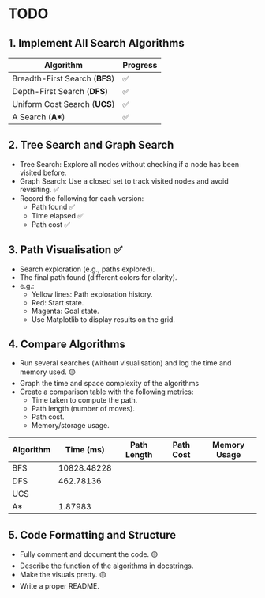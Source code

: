 # TODO
## 1. Implement All Search Algorithms

| Algorithm      | Progress      |
| ------------- | ------------- |
| Breadth-First Search (**BFS**) | ✅ |
| Depth-First Search (**DFS**) | ✅ |
| Uniform Cost Search (**UCS**) | ✅ |
| A Search (**A\***) | ✅ |

## 2. Tree Search and Graph Search

- Tree Search: Explore all nodes without checking if a node has been visited before.
- Graph Search: Use a closed set to track visited nodes and avoid revisiting. ✅
- Record the following for each version:
    - Path found ✅
    - Time elapsed ✅
    - Path cost ✅


##  3. Path Visualisation ✅
- Search exploration (e.g., paths explored). 
- The final path found (different colors for clarity). 
- e.g.:
    - Yellow lines: Path exploration history. 
    - Red: Start state. 
    - Magenta: Goal state. 
    - Use Matplotlib to display results on the grid. 


## 4. Compare Algorithms

- Run several searches (without visualisation) and log the time and memory used. 🟡
- Graph the time and space complexity of the algorithms 
- Create a comparison table with the following metrics:
    - Time taken to compute the path.
    - Path length (number of moves).
    - Path cost.
    - Memory/storage usage.

| Algorithm |  Time (ms)  | Path Length | Path Cost | Memory Usage | 
| --------- | ----------- | ----------- | --------- |------------- |
| BFS       | 10828.48228 |             |           |              | 
| DFS       | 462.78136   |             |           |              | 
| UCS       |             |             |           |              | 
| A*        | 1.87983     |             |           |              |    

## 5. Code Formatting and Structure

- Fully comment and document the code. 🟡
- Describe the function of the algorithms in docstrings.
- Make the visuals pretty. 🟡
- Write a proper README.